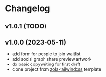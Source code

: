 # Changelog

## v1.0.1 (TODO)

## v1.0.0 (2023-05-11)

- add form for people to join waitlist
- add social graph share preview artwork
- do basic copywriting for first draft
- clone project from [zola-tailwindcss](https://github.com/asimpletune/zola-tailwindcss) template